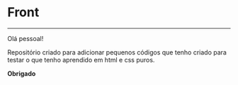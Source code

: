 # Front
-----

Olá pessoal!  
  
Repositório criado para adicionar pequenos códigos que tenho criado para testar o que tenho aprendido em html e css puros.  
  
**Obrigado**
